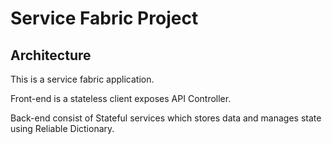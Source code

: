 # Service Fabric Project #

## Architecture ##
This is a service fabric application.

Front-end is a stateless client exposes API Controller.

Back-end consist of Stateful services which stores data and manages state using Reliable Dictionary.
